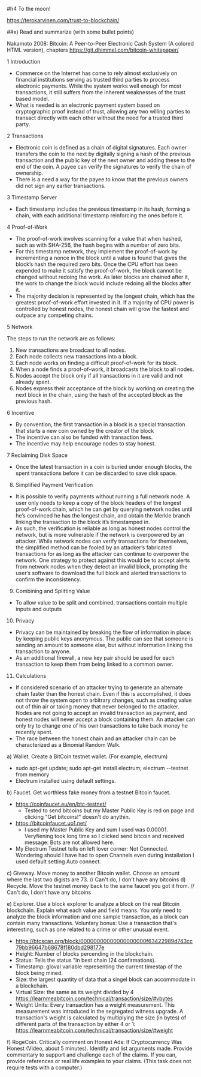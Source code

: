 #h4 To the moon!

https://terokarvinen.com/trust-to-blockchain/

##x) Read and summarize (with some bullet points)

Nakamoto 2008: Bitcoin: A Peer-to-Peer Electronic Cash System (A colored HTML version), chapters
https://git.dhimmel.com/bitcoin-whitepaper/

1 Introduction
- Commerce on the Internet has come to rely almost exclusively on financial institutions serving as trusted third parties to process electronic payments. While the system works well enough for most transactions, it still suffers from the inherent weaknesses of the trust based model. 
- What is needed is an electronic payment system based on cryptographic proof instead of trust, allowing any two willing parties to transact directly with each other without the need for a trusted third party.

2 Transactions
- Electronic coin is defined as a chain of digital signatures. Each owner transfers the coin to the next by digitally signing a hash of the previous transaction and the public key of the next owner and adding these to the end of the coin. A payee can verify the signatures to verify the chain of ownership. 
- There is a need a way for the payee to know that the previous owners did not sign any earlier transactions.

3 Timestamp Server
- Each timestamp includes the previous timestamp in its hash, forming a chain, with each additional timestamp reinforcing the ones before it.

4 Proof-of-Work
- The proof-of-work involves scanning for a value that when hashed, such as with SHA-256, the hash begins with a number of zero bits.
- For this timestamp network, they implement the proof-of-work by incrementing a nonce in the block until a value is found that gives the block’s hash the required zero bits. Once the CPU effort has been expended to make it satisfy the proof-of-work, the block cannot be changed without redoing the work. As later blocks are chained after it, the work to change the block would include redoing all the blocks after it.
- The majority decision is represented by the longest chain, which has the greatest proof-of-work effort invested in it. If a majority of CPU power is controlled by honest nodes, the honest chain will grow the fastest and outpace any competing chains.

5 Network

The steps to run the network are as follows:

1. New transactions are broadcast to all nodes.
2. Each node collects new transactions into a block.
3. Each node works on finding a difficult proof-of-work for its block.
4. When a node finds a proof-of-work, it broadcasts the block to all nodes.
5. Nodes accept the block only if all transactions in it are valid and not already spent.
6. Nodes express their acceptance of the block by working on creating the next block in the chain, using the hash of the accepted block as the previous hash.

6 Incentive
- By convention, the first transaction in a block is a special transaction that starts a new coin owned by the creator of the block
- The incentive can also be funded with transaction fees.
- The incentive may help encourage nodes to stay honest.

7 Reclaiming Disk Space
- Once the latest transaction in a coin is buried under enough blocks, the spent transactions before it can be discarded to save disk space. 

8. Simplified Payment Verification
- It is possible to verify payments without running a full network node. A user only needs to keep a copy of the block headers of the longest proof-of-work chain, which he can get by querying network nodes until he’s convinced he has the longest chain, and obtain the Merkle branch linking the transaction to the block it’s timestamped in.
- As such, the verification is reliable as long as honest nodes control the network, but is more vulnerable if the network is overpowered by an attacker. While network nodes can verify transactions for themselves, the simplified method can be fooled by an attacker’s fabricated transactions for as long as the attacker can continue to overpower the network. One strategy to protect against this would be to accept alerts from network nodes when they detect an invalid block, prompting the user’s software to download the full block and alerted transactions to confirm the inconsistency.

9. Combining and Splitting Value
- To allow value to be split and combined, transactions contain multiple inputs and outputs

10. Privacy
- Privacy can be maintained by breaking the flow of information in place: by keeping public keys anonymous. The public can see that someone is sending an amount to someone else, but without information linking the transaction to anyone.
- As an additional firewall, a new key pair should be used for each transaction to keep them from being linked to a common owner.

11. Calculations
- If considered scenario of an attacker trying to generate an alternate chain faster than the honest chain. Even if this is accomplished, it does not throw the system open to arbitrary changes, such as creating value out of thin air or taking money that never belonged to the attacker. Nodes are not going to accept an invalid transaction as payment, and honest nodes will never accept a block containing them. An attacker can only try to change one of his own transactions to take back money he recently spent.
- The race between the honest chain and an attacker chain can be characterized as a Binomial Random Walk.

a) Wallet. Create a BitCoin testnet wallet. (For example, electrum)
- sudo apt-get update; sudo apt-get install electrum; electrum --testnet  from memory
- Electrum installed using default settings.

b) Faucet. Get worthless fake money from a testnet Bitcoin faucet.
- https://coinfaucet.eu/en/btc-testnet/
  	- Tested to send bitcoins but my Master Public Key is red on page and clicking "Get bitcoins!" doesn't do anythin.
- https://bitcoinfaucet.uo1.net/
  	- I used my Master Public Key and sum I used was 0.00001. Veryfiening took long time so I clicked send bitcoin and received message: Bots are not allowed here.
- My Electrum Testnet tells on left lover corner: Not Connected. Wondering should I have had to open Channels even during installation I used default setting Auto connect.

c) Giveway. Move money to another Bitcoin wallet. Choose an amount where the last two digists are 73. // Can't do, I don't have any bitcoins
d) Recycle. Move the testnet money back to the same faucet you got it from. // Can't do, I don't have any bitcoins

e) Explorer. Use a block explorer to analyze a block on the real Bitcoin blockchain. Explain what each value and field means. You only need to analyze the block information and one sample transaction, as a block can contain many transactions. Voluntary bonus: Use a transaction that's interesting, such as one related to a crime or other unusual event.
- https://btcscan.org/block/00000000000000000000f63422989d743cc79bb96647b68678f180dbd298177e
- Height: Number of blocks percending in the blockchain.
- Status: Tells the status "In best chain (24 confirmations).
- Timestamp: gloval variable representing the current timestap of the block being mined.
- Size: the largest quantity of data that a singel block can accommodate in a blockchain.
- Virtual Size: the same as its weight divided by 4 https://learnmeabitcoin.com/technical/transaction/size/#vbytes
- Weight Units: Every transaction has a weight measurement. This measurement was introduced in the segregated witness upgrade. A transaction's weight is calculated by multiplying the size (in bytes) of different parts of the transaction by either 4 or 1:
  https://learnmeabitcoin.com/technical/transaction/size/#weight

f) RogeCoin. Critically comment on Honest Ads: If Cryptocurrency Was Honest (Video, about 5 minutes). Identify and list arguments made. Provide commentary to support and challenge each of the claims. If you can, provide references or real life examples to your claims. (This task does not require tests with a computer.)

